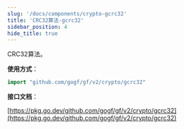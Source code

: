 ```yaml
---
slug: '/docs/components/crypto-gcrc32'
title: 'CRC32算法-gcrc32'
sidebar_position: 4
hide_title: true
---
```


CRC32算法。

**使用方式**：

```go
import "github.com/gogf/gf/v2/crypto/gcrc32"
```

**接口文档**：

[https://pkg.go.dev/github.com/gogf/gf/v2/crypto/gcrc32](https://pkg.go.dev/github.com/gogf/gf/v2/crypto/gcrc32)